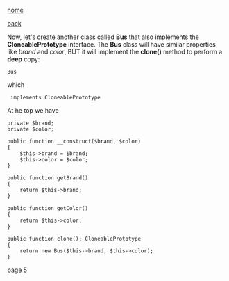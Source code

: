 [home](./page01.md)

[back](./page03.md)

Now, let's create another class called **Bus** that also implements the **CloneablePrototype** interface. 
The **Bus** class will have similar properties like *brand* and *color*, BUT it will implement the **clone()** method to perform a **deep** copy:

```
Bus
```


which
```
 implements CloneablePrototype
```
At he top we have

```
private $brand;
private $color;

public function __construct($brand, $color)
{
    $this->brand = $brand;
    $this->color = $color;
}

public function getBrand()
{
    return $this->brand;
}

public function getColor()
{
    return $this->color;
}

public function clone(): CloneablePrototype
{
    return new Bus($this->brand, $this->color);
}
```



[page 5](./page05.md)
